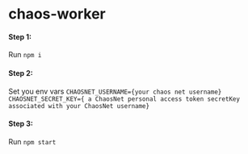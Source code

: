 # chaos-worker

#### Step 1:
Run `npm i`

#### Step 2: 
Set you env vars
`CHAOSNET_USERNAME={your chaos net username}`
`CHAOSNET_SECRET_KEY={ a ChaosNet personal access token secretKey associated with your ChaosNet username}`

#### Step 3: 
Run `npm start`
